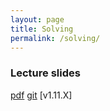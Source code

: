 ```yaml
---
layout: page
title: Solving
permalink: /solving/
---
```


### Lecture slides

  [pdf]()
  [git](https://github.com/potassco-asp-course/solving)
  [v1.11.X]
